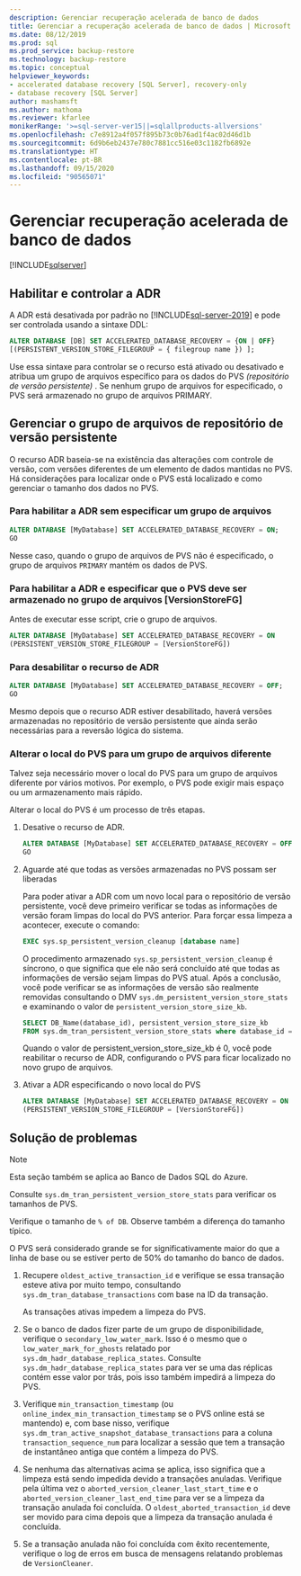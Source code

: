 ```yaml
---
description: Gerenciar recuperação acelerada de banco de dados
title: Gerenciar a recuperação acelerada de banco de dados | Microsoft Docs
ms.date: 08/12/2019
ms.prod: sql
ms.prod_service: backup-restore
ms.technology: backup-restore
ms.topic: conceptual
helpviewer_keywords:
- accelerated database recovery [SQL Server], recovery-only
- database recovery [SQL Server]
author: mashamsft
ms.author: mathoma
ms.reviewer: kfarlee
monikerRange: '>=sql-server-ver15||=sqlallproducts-allversions'
ms.openlocfilehash: c7e8912a4f057f895b73c0b76ad1f4ac02d46d1b
ms.sourcegitcommit: 6d9b6eb2437e780c7881cc516e03c1182fb6892e
ms.translationtype: HT
ms.contentlocale: pt-BR
ms.lasthandoff: 09/15/2020
ms.locfileid: "90565071"
---
```

# <a name="manage-accelerated-database-recovery"></a>Gerenciar recuperação acelerada de banco de dados

[!INCLUDE[sqlserver](../includes/applies-to-version/sqlserver2019.md)]

## <a name="enabling-and-controlling-adr"></a>Habilitar e controlar a ADR

A ADR está desativada por padrão no [!INCLUDE[sql-server-2019](../includes/sssqlv15-md.md)] e pode ser controlada usando a sintaxe DDL:
```sql
ALTER DATABASE [DB] SET ACCELERATED_DATABASE_RECOVERY = {ON | OFF}
[(PERSISTENT_VERSION_STORE_FILEGROUP = { filegroup name }) ];

```

Use essa sintaxe para controlar se o recurso está ativado ou desativado e atribua um grupo de arquivos específico para os dados do PVS *(repositório de versão persistente)* . Se nenhum grupo de arquivos for especificado, o PVS será armazenado no grupo de arquivos PRIMARY.

## <a name="managing-the-persistent-version-store-filegroup"></a>Gerenciar o grupo de arquivos de repositório de versão persistente
O recurso ADR baseia-se na existência das alterações com controle de versão, com versões diferentes de um elemento de dados mantidas no PVS.
Há considerações para localizar onde o PVS está localizado e como gerenciar o tamanho dos dados no PVS.

### <a name="to-enable-adr-without-specifying-a-filegroup"></a>Para habilitar a ADR sem especificar um grupo de arquivos

```sql
ALTER DATABASE [MyDatabase] SET ACCELERATED_DATABASE_RECOVERY = ON;
GO
```

Nesse caso, quando o grupo de arquivos de PVS não é especificado, o grupo de arquivos `PRIMARY` mantém os dados de PVS.

### <a name="to-enable-adr-and-specify-that-the-pvs-should-be-stored-in-the-versionstorefg-filegroup"></a>Para habilitar a ADR e especificar que o PVS deve ser armazenado no grupo de arquivos [VersionStoreFG]

Antes de executar esse script, crie o grupo de arquivos.

```sql
ALTER DATABASE [MyDatabase] SET ACCELERATED_DATABASE_RECOVERY = ON
(PERSISTENT_VERSION_STORE_FILEGROUP = [VersionStoreFG])
```

### <a name="to-disable-the-adr-feature"></a>Para desabilitar o recurso de ADR

```sql
ALTER DATABASE [MyDatabase] SET ACCELERATED_DATABASE_RECOVERY = OFF;
GO
```

Mesmo depois que o recurso ADR estiver desabilitado, haverá versões armazenadas no repositório de versão persistente que ainda serão necessárias para a reversão lógica do sistema.

### <a name="change-the-location-of-the-pvs-to-a-different-filegroup"></a>Alterar o local do PVS para um grupo de arquivos diferente

Talvez seja necessário mover o local do PVS para um grupo de arquivos diferente por vários motivos. Por exemplo, o PVS pode exigir mais espaço ou um armazenamento mais rápido.

Alterar o local do PVS é um processo de três etapas.

1. Desative o recurso de ADR.

   ```sql
   ALTER DATABASE [MyDatabase] SET ACCELERATED_DATABASE_RECOVERY = OFF;
   GO
   ```

2. Aguarde até que todas as versões armazenadas no PVS possam ser liberadas

   Para poder ativar a ADR com um novo local para o repositório de versão persistente, você deve primeiro verificar se todas as informações de versão foram limpas do local do PVS anterior. Para forçar essa limpeza a acontecer, execute o comando:

   ```sql
   EXEC sys.sp_persistent_version_cleanup [database name]
   ```

   O procedimento armazenado `sys.sp_persistent_version_cleanup` é síncrono, o que significa que ele não será concluído até que todas as informações de versão sejam limpas do PVS atual.  Após a conclusão, você pode verificar se as informações de versão são realmente removidas consultando o DMV `sys.dm_persistent_version_store_stats` e examinando o valor de `persistent_version_store_size_kb`.

   ```sql
   SELECT DB_Name(database_id), persistent_version_store_size_kb 
   FROM sys.dm_tran_persistent_version_store_stats where database_id = [MyDatabaseID]
   ```

   Quando o valor de persistent_version_store_size_kb é 0, você pode reabilitar o recurso de ADR, configurando o PVS para ficar localizado no novo grupo de arquivos.

1. Ativar a ADR especificando o novo local do PVS

   ```sql
   ALTER DATABASE [MyDatabase] SET ACCELERATED_DATABASE_RECOVERY = ON
   (PERSISTENT_VERSION_STORE_FILEGROUP = [VersionStoreFG])
   ```

## <a name="troubleshooting"></a>Solução de problemas

> [!NOTE]
> Esta seção também se aplica ao Banco de Dados SQL do Azure.

Consulte `sys.dm_tran_persistent_version_store_stats` para verificar os tamanhos de PVS.

Verifique o tamanho de `% of DB`. Observe também a diferença do tamanho típico.

O PVS será considerado grande se for significativamente maior do que a linha de base ou se estiver perto de 50% do tamanho do banco de dados. 

1. Recupere `oldest_active_transaction_id` e verifique se essa transação esteve ativa por muito tempo, consultando `sys.dm_tran_database_transactions` com base na ID da transação.

   As transações ativas impedem a limpeza do PVS.

1. Se o banco de dados fizer parte de um grupo de disponibilidade, verifique o `secondary_low_water_mark`. Isso é o mesmo que o `low_water_mark_for_ghosts` relatado por `sys.dm_hadr_database_replica_states`. Consulte `sys.dm_hadr_database_replica_states` para ver se uma das réplicas contém esse valor por trás, pois isso também impedirá a limpeza do PVS.
1. Verifique `min_transaction_timestamp` (ou `online_index_min_transaction_timestamp` se o PVS online está se mantendo) e, com base nisso, verifique `sys.dm_tran_active_snapshot_database_transactions` para a coluna `transaction_sequence_num` para localizar a sessão que tem a transação de instantâneo antiga que contém a limpeza do PVS.
1. Se nenhuma das alternativas acima se aplica, isso significa que a limpeza está sendo impedida devido a transações anuladas. Verifique pela última vez o `aborted_version_cleaner_last_start_time` e o `aborted_version_cleaner_last_end_time` para ver se a limpeza da transação anulada foi concluída. O `oldest_aborted_transaction_id` deve ser movido para cima depois que a limpeza da transação anulada é concluída.
1. Se a transação anulada não foi concluída com êxito recentemente, verifique o log de erros em busca de mensagens relatando problemas de `VersionCleaner`.
